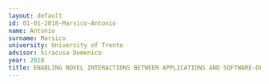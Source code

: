 ```yaml
---
layout: default 
id: 01-01-2018-Marsico-Antonio
name: Antonio
surname: Marsico
university: University of Trento
advisor: Siracusa Domenico
year: 2018
title: ENABLING NOVEL INTERACTIONS BETWEEN APPLICATIONS AND SOFTWARE-DEFINED NETWORKS
---
```

